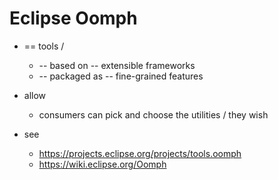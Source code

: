# Eclipse Oomph

* == tools /
  * -- based on -- extensible frameworks
  * -- packaged as -- fine-grained features
* allow
  * consumers can pick and choose the utilities / they wish

* see
  * https://projects.eclipse.org/projects/tools.oomph
  * https://wiki.eclipse.org/Oomph
